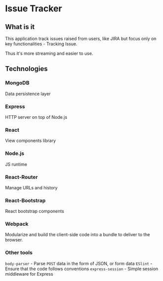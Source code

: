 # Issue Tracker

## What is it

This application track issues raised from users, like JIRA but focus only on key functionalities - Tracking Issue.

Thus it's more streaming and easier to use.

## Technologies

### MongoDB

Data persistence layer

### Express

HTTP server on top of Node.js

### React

View components library

### Node.js

JS runtime

### React-Router

Manage URLs and history

### React-Bootstrap

React bootstrap components

### Webpack

Modularize and build the client-side code into a bundle to deliver to the browser.

### Other tools

`body-parser` - Parse `POST` data in the form of JSON, or form data
`ESlint` - Ensure that the code follows conventions
`express-session` - Simple session middleware for Express

